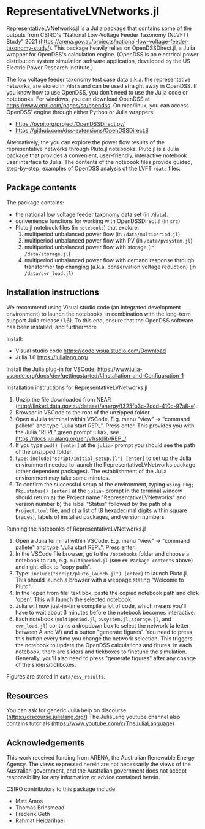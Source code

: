 # RepresentativeLVNetworks.jl
RepresentativeLVNetworks.jl is a Julia package that contains some of the outputs from CSIRO's "National Low-Voltage Feeder Taxonomy (NLVFT) Study" 2021 (https://arena.gov.au/projects/national-low-voltage-feeder-taxonomy-study/). This package heavily relies on OpenDSSDirect.jl, a Julia wrapper for OpenDSS's calculation engine. (OpenDSS is an electrical power distribution system simulation software application, developed by the US Electric Power Research Institute.)

The low voltage feeder taxonomy test case data a.k.a. the representative networks, are stored in `/data` and can be used straight away in OpenDSS. If you know how to use OpenDSS, you don't need to use the Julia code or notebooks. For windows, you can download OpenDSS at https://www.epri.com/pages/sa/opendss. On mac/linux, you can access OpenDSS' engine through either Python or Julia wrappers:
- https://pypi.org/project/OpenDSSDirect.py/ 
- https://github.com/dss-extensions/OpenDSSDirect.jl 

Alternatively, the you can explore the power flow results of the representative networks through Pluto.jl notebooks.
Pluto.jl  is a Julia package that provides a convenient, user-friendly, interactive notebook user interface to Julia. The contents of the notebook files provide guided, step-by-step, examples of OpenDSS analysis of the LVFT `/data` files.   


## Package contents
The package contains:
- the national low voltage feeder taxonomy data set (in `/data`). 
- convenience functions for working with OpenDSSDirect.jl (in `src`)
- Pluto.jl notebook files (in `notebooks`) that explore: 
    1) multiperiod unbalanced power flow (in `/data/multiperiod.jl`)
    2) multiperiod unbalanced power flow with PV (in `/data/pvsystem.jl`)
    3) multiperiod unbalanced power flow with storage (in `/data/storage.jl`)
    4) multiperiod unbalanced power flow with demand response  through transformer tap changing (a.k.a. conservation voltage reduction) (in `/data/cvr_load.jl`)
    
 ## Installation instructions
We recommend using Visual studio code (an integrated development environment) to launch the notebooks, in combination with the long-term support Julia 
release (1.6). To this end, ensure that the OpenDSS software has been installed, and furthermore 

Install:
- Visual studio code https://code.visualstudio.com/Download
- Julia 1.6 https://julialang.org/

Install the Julia plug-in for VSCode: https://www.julia-vscode.org/docs/dev/gettingstarted/#Installation-and-Configuration-1 

Installation instructions for RepresentativeLVNetworks.jl
 1) Unzip the file downloaded from NEAR (http://linked.data.gov.au/dataset/energy/f325fb3c-2dcd-410c-97a8-e).
 2) Browser in VSCode to the root of the unzipped folder.
 3) Open a Julia terminal within VSCode. E.g. menu "view" -> "command pallete" and type "Julia start REPL". Press enter. This provides you with the Julia "REPL" green prompt julia>, see https://docs.julialang.org/en/v1/stdlib/REPL/ 
 4) If you type `pwd() [enter]` at the `julia>` prompt you should see the path of the unzipped folder.
 5) type: `include("script/initial_setup.jl") [enter]` to set up the Julia environment needed to launch the RepresentativeLVNetworks package (other dependent packages). The establishment of the Julia environment may take some minutes.
 6) To confirm the successful setup of the environment, typing 
 `using Pkg; Pkg.status() [enter]` at the `julia>` prompt in the terminal window should return 
    a) the Project name "RepresentativeLVNetworks" and version number
    b) the label "Status" followed by the path of a `Project.toml` file, and 
    c) a list of [8 hexadecimal digits within square braces], labels of installed packages, and version numbers. 

Running the notebooks of RepresentativeLVNetworks.jl
 1) Open a Julia terminal within VSCode. E.g. menu "view" -> "command pallete" and type "Julia start REPL". Press enter.
 2) In the VSCode file browser, go to the `/notebooks` folder and choose a notebook to run, e.g. `multiperiod.jl` (see `## Package contents` above) and right-click to "copy path".
 3) Type: `include("script/pluto_launch.jl") [enter]` to launch Pluto.jl. This should launch a browser with a webpage stating "Welcome to Pluto".
 4) In the 'open from file' text box, paste the copied notebook path and click 'open'. This will launch the selected notebook.
 5) Julia will now just-in-time compile a lot of code, which means you'll have to wait about 3 minutes before the notebook becomes interactive. 
 6) Each notebook (`multiperiod.jl`, `pvsystem.jl`, `storage.jl`, and 
 `cvr_load.jl`) contains a dropdown box to select the network (a letter between A and W) and a button "generate figures". You need to press this button every time you change the network selection. This triggers the notebook to update the OpenDSS calculations and fitures. In each notebook, there are sliders and tickboxes to finetune the simulation. Generally, you'll also need to press "generate figures" after any change of the sliders/tickboxes.

 Figures are stored in `data/csv_results`.

## Resources
You can ask for generic Julia help on discourse (https://discourse.julialang.org/)
The JuliaLang youtube channel also contains tutorials (https://www.youtube.com/c/TheJuliaLanguage)

## Acknowledgements
This work received funding from ARENA, the Australian Renewable Energy Agency. The views expressed herein are not necessarily the views of the Australian government, and the Australian government does not accept responsibility for any information or advice contained herein.

CSIRO contributors to this package include:
- Matt Amos
- Thomas Brinsmead
- Frederik Geth
- Rahmat Heidarihaei



